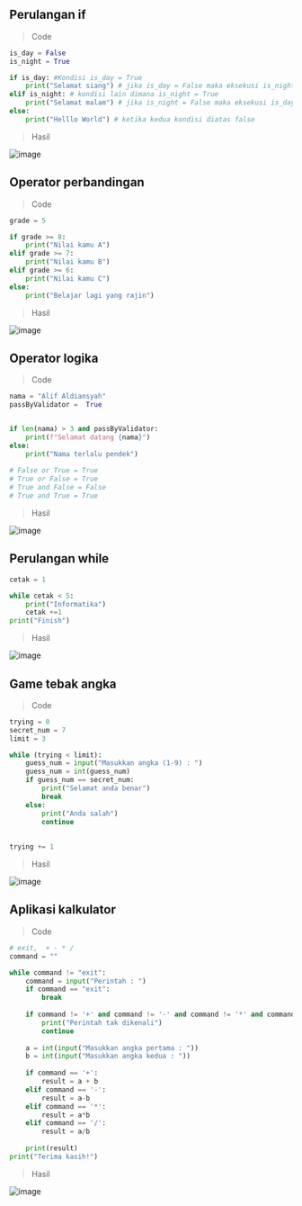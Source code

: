 ## Perulangan if

> Code

```py
is_day = False
is_night = True

if is_day: #Kondisi is_day = True
    print("Selamat siang") # jika is_day = False maka eksekusi is_night
elif is_night: # kondisi lain dimana is_night = True
    print("Selamat malam") # jika is_night = False maka eksekusi is_day
else:
    print("Helllo World") # ketika kedua kondisi diatas false
```

> Hasil

![image](https://user-images.githubusercontent.com/92983457/140611015-d5075a72-8e3d-48d5-b275-8c54ea31f322.png)

## Operator perbandingan

> Code

```py
grade = 5

if grade >= 8:
    print("Nilai kamu A")
elif grade >= 7:
    print("Nilai kamu B")
elif grade >= 6:
    print("Nilai kamu C")
else:
    print("Belajar lagi yang rajin")
```
> Hasil

![image](https://user-images.githubusercontent.com/92983457/140613687-ae266581-fbb0-4048-a358-9f87f5f8082c.png)

## Operator logika

> Code 

```py
nama = "Alif Aldiansyah"
passByValidator =  True


if len(nama) > 3 and passByValidator:
    print(f"Selamat datang {nama}")
else:
    print("Nama terlalu pendek")
    
# False or True = True
# True or False = True
# True and False = False
# True and True = True
```
> Hasil

![image](https://user-images.githubusercontent.com/92983457/140613730-5375fb73-23f1-4ffc-b506-672cd5cfbe99.png)

## Perulangan while

```py
cetak = 1

while cetak < 5:
    print("Informatika")
    cetak +=1
print("Finish")
```
> Hasil

![image](https://user-images.githubusercontent.com/92983457/140613772-e0a93296-1ee5-4c4a-b2ee-4d6c55273df9.png)

## Game tebak angka

> Code

```py
trying = 0
secret_num = 7
limit = 3

while (trying < limit):
    guess_num = input("Masukkan angka (1-9) : ")
    guess_num = int(guess_num)
    if guess_num == secret_num:
        print("Selamat anda benar")
        break
    else:
        print("Anda salah")
        continue
        
    
trying += 1
```

> Hasil 

![image](https://user-images.githubusercontent.com/92983457/140613856-3588159a-c02a-4dd2-9a69-7facb187d2e7.png)

## Aplikasi kalkulator

> Code 

```py
# exit,  + - * /
command = ""

while command != "exit":
    command = input("Perintah : ")
    if command == "exit":
        break
    
    if command != '+' and command != '-' and command != '*' and command != '/':
        print("Perintah tak dikenali")
        continue
    
    a = int(input("Masukkan angka pertama : "))
    b = int(input("Masukkan angka kedua : "))
    
    if command == '+':
        result = a + b
    elif command == '-':
        result = a-b
    elif command == '*':
        result = a*b
    elif command == '/':
        result = a/b
   
    print(result)
print("Terima kasih!")
```

> Hasil

![image](https://user-images.githubusercontent.com/92983457/140613923-629203da-d24b-45d6-9447-0f4147a051d8.png)

